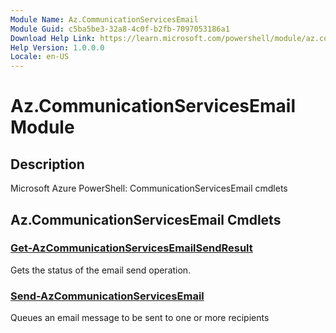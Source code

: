 ```yaml
---
Module Name: Az.CommunicationServicesEmail
Module Guid: c5ba5be3-32a8-4c0f-b2fb-7097053186a1
Download Help Link: https://learn.microsoft.com/powershell/module/az.communicationservicesemail
Help Version: 1.0.0.0
Locale: en-US
---
```


# Az.CommunicationServicesEmail Module
## Description
Microsoft Azure PowerShell: CommunicationServicesEmail cmdlets

## Az.CommunicationServicesEmail Cmdlets
### [Get-AzCommunicationServicesEmailSendResult](Get-AzCommunicationServicesEmailSendResult.md)
Gets the status of the email send operation.

### [Send-AzCommunicationServicesEmail](Send-AzCommunicationServicesEmail.md)
Queues an email message to be sent to one or more recipients

